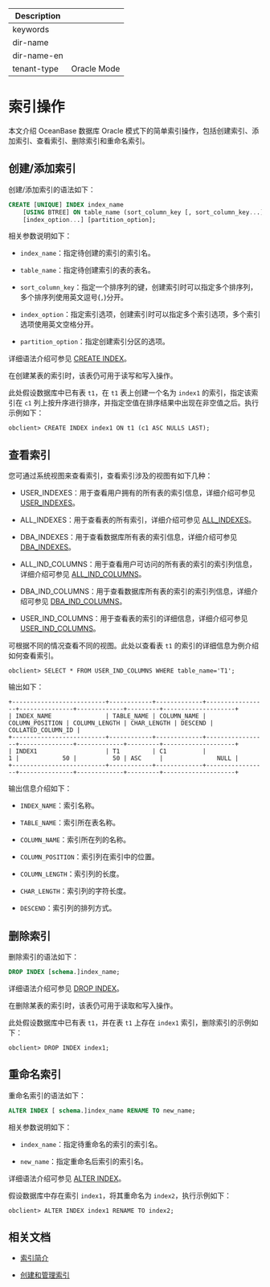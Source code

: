 | Description   |                 |
|---------------|-----------------|
| keywords      |                 |
| dir-name      |                 |
| dir-name-en   |                 |
| tenant-type   | Oracle Mode     |

# 索引操作

本文介绍 OceanBase 数据库 Oracle 模式下的简单索引操作，包括创建索引、添加索引、查看索引、删除索引和重命名索引。

## 创建/添加索引

创建/添加索引的语法如下：

```sql
CREATE [UNIQUE] INDEX index_name 
    [USING BTREE] ON table_name (sort_column_key [, sort_column_key...]) 
    [index_option...] [partition_option];
```

相关参数说明如下：
  
* `index_name`：指定待创建的索引的索引名。
  
* `table_name`：指定待创建索引的表的表名。
  
* `sort_column_key`：指定一个排序列的键，创建索引时可以指定多个排序列，多个排序列使用英文逗号(`,`)分开。
  
* `index_option`：指定索引选项，创建索引时可以指定多个索引选项，多个索引选项使用英文空格分开。
  
* `partition_option`：指定创建索引分区的选项。

详细语法介绍可参见 [CREATE INDEX](../900.sql-statement-of-oracle-mode/100.ddl-of-oracle-mode/1600.create-index-of-oracle-mode.md)。

在创建某表的索引时，该表仍可用于读写和写入操作。

此处假设数据库中已有表 `t1`，在 `t1` 表上创建一个名为 `index1` 的索引，指定该索引在 `c1` 列上按升序进行排序，并指定空值在排序结果中出现在非空值之后。执行示例如下：
  
```shell
obclient> CREATE INDEX index1 ON t1 (c1 ASC NULLS LAST);
```

## 查看索引

您可通过系统视图来查看索引，查看索引涉及的视图有如下几种：

* USER_INDEXES：用于查看用户拥有的所有表的索引信息，详细介绍可参见 [USER_INDEXES](../../../../700.system-views/500.system-view-of-oracle-mode/200.dictionary-view-of-oracle-mode/15400.user_indexes-of-oracle-mode.md)。

* ALL_INDEXES：用于查看表的所有索引，详细介绍可参见 [ALL_INDEXES](../../../../700.system-views/500.system-view-of-oracle-mode/200.dictionary-view-of-oracle-mode/1100.all_indexes-of-oracle-mode.md)。

* DBA_INDEXES：用于查看数据库所有表的索引信息，详细介绍可参见 [DBA_INDEXES](../../../../700.system-views/500.system-view-of-oracle-mode/200.dictionary-view-of-oracle-mode/6800.dba_indexes-of-oracle-mode.md)。

* ALL_IND_COLUMNS：用于查看用户可访问的所有表的索引的索引列信息，详细介绍可参见 [ALL_IND_COLUMNS](../../../../700.system-views/500.system-view-of-oracle-mode/200.dictionary-view-of-oracle-mode/1200.all_ind_columns-of-oracle-mode.md)。

* DBA_IND_COLUMNS：用于查看数据库所有表的索引的索引列信息，详细介绍可参见 [DBA_IND_COLUMNS](../../../../700.system-views/500.system-view-of-oracle-mode/200.dictionary-view-of-oracle-mode/6900.dba_ind_columns-of-oracle-mode.md)。

* USER_IND_COLUMNS：用于查看表的索引的详细信息，详细介绍可参见 [USER_IND_COLUMNS](../../../../700.system-views/500.system-view-of-oracle-mode/200.dictionary-view-of-oracle-mode/15500.user_ind_columns-of-oracle-mode.md)。

可根据不同的情况查看不同的视图。此处以查看表 `t1` 的索引的详细信息为例介绍如何查看索引。

```shell
obclient> SELECT * FROM USER_IND_COLUMNS WHERE table_name='T1';
```

输出如下：

```shell
+--------------------------+------------+-------------+-----------------+---------------+-------------+---------+--------------------+
| INDEX_NAME               | TABLE_NAME | COLUMN_NAME | COLUMN_POSITION | COLUMN_LENGTH | CHAR_LENGTH | DESCEND | COLLATED_COLUMN_ID |
+--------------------------+------------+-------------+-----------------+---------------+-------------+---------+--------------------+
| INDEX1                   | T1         | C1          |               1 |            50 |          50 | ASC     |               NULL |
+--------------------------+------------+-------------+-----------------+---------------+-------------+---------+--------------------+
```

输出信息介绍如下：

* `INDEX_NAME`：索引名称。

* `TABLE_NAME`：索引所在表名称。

* `COLUMN_NAME`：索引所在列的名称。

* `COLUMN_POSITION`：索引列在索引中的位置。

* `COLUMN_LENGTH`：索引列的长度。

* `CHAR_LENGTH`：索引列的字符长度。

* `DESCEND`：索引列的排列方式。

## 删除索引

删除索引的语法如下：

```sql
DROP INDEX [schema.]index_name;
```

详细语法介绍可参见 [DROP INDEX](../900.sql-statement-of-oracle-mode/100.ddl-of-oracle-mode/3200.drop-index-of-oracle-mode.md)。

在删除某表的索引时，该表仍可用于读取和写入操作。

此处假设数据库中已有表 `t1`，并在表 `t1` 上存在 `index1` 索引，删除索引的示例如下：

```shell
obclient> DROP INDEX index1;
```

## 重命名索引

重命名索引的语法如下：

```sql
ALTER INDEX [ schema.]index_name RENAME TO new_name;
```

相关参数说明如下：
  
* `index_name`：指定待重命名的索引的索引名。
  
* `new_name`：指定重命名后索引的索引名。

详细语法介绍可参见 [ALTER INDEX](../900.sql-statement-of-oracle-mode/100.ddl-of-oracle-mode/100.alter-index-of-oracle-mode.md)。

假设数据库中存在索引 `index1`，将其重命名为 `index2`，执行示例如下：
  
```shell
obclient> ALTER INDEX index1 RENAME TO index2;
```

## 相关文档

* [索引简介](../../../../100.oceanbase-database-concepts/400.database-objects/100.database-objects-of-oracle-mode/300.index-of-oracle-mode/100.the-index-overview-of-oracle-mode.md)

* [创建和管理索引](../../../../300.database-object-management/200.manage-object-of-oracle-mode/400.manage-indexes-of-oracle-mode/200.create-an-index-of-oracle-mode.md)
